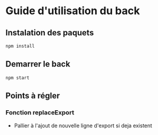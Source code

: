 # __Guide d'utilisation du back__

## Instalation des paquets
``npm install``

## Demarrer le back
``npm start
``
## Points à régler
### Fonction **replaceExport**
- Pallier à l'ajout de nouvelle ligne d'export si deja existent
  